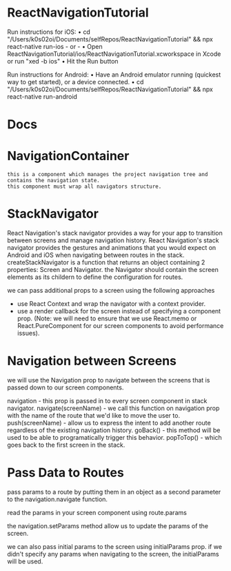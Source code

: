 # ReactNavigationTutorial
Run instructions for iOS: • cd "/Users/k0s02oi/Documents/selfRepos/ReactNavigationTutorial" && npx react-native run-ios - or - • Open ReactNavigationTutorial/ios/ReactNavigationTutorial.xcworkspace in Xcode or run "xed -b ios" • Hit the Run button

Run instructions for Android: • Have an Android emulator running (quickest way to get started), or a device connected. • cd "/Users/k0s02oi/Documents/selfRepos/ReactNavigationTutorial" && npx react-native run-android

# Docs

# NavigationContainer
    this is a component which manages the project navigation tree and contains the navigation state. 
    this component must wrap all navigators structure.
    
# StackNavigator
React Navigation's stack navigator provides a way for your app to transition between screens and manage navigation history. React Navigation's stack navigator provides the gestures and animations that you would expect on Android and iOS when navigating between routes in the stack. createStackNavigator is a function that returns an object containing 2 properties: Screen and Navigator. the Navigator should contain the screen elements as its childern to define the configuration for routes.

we can pass additional props to a screen using the following approaches

   * use React Context and wrap the navigator with a context provider.
   * use a render callback for the screen instead of specifying a component prop. (Note: we will need to ensure that we use React.memo or React.PureComponent for our screen components to avoid performance issues). 

# Navigation between Screens
we will use the Navigation prop to navigate between the screens that is passed down to our screen components.

navigation - this prop is passed in to every screen component in stack navigator.
navigate(screenName) - we call this function on navigation prop with the name of the route that we'd like to move the user to.
push(screenName) - allow us to express the intent to add another route regardless of the existing navigation history.
goBack() - this method will be used to be able to programatically trigger this behavior.
popToTop() - which goes back to the first screen in the stack.

# Pass Data to Routes
pass params to a route by putting them in an object as a second parameter to the navigation.navigate function.

read the params in your screen component using route.params

the navigation.setParams method allow us to update the params of the screen.

we can also pass initial params to the screen using initialParams prop. if we didn't specify any params when navigating to the screen, the initialParams will be used.


 
